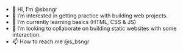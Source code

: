 - 👋 Hi, I’m @sbsngr
- 👀 I’m interested in getting practice with building web projects.
- 🌱 I’m currently learning basics (HTML, CSS & JS)
- 💞️ I’m looking to collaborate on building static websites with some interaction.
- 📫 How to reach me @s_bsngr

<!---
sbsngr/sbsngr is a ✨ special ✨ repository because its `README.md` (this file) appears on your GitHub profile.
You can click the Preview link to take a look at your changes.
--->
